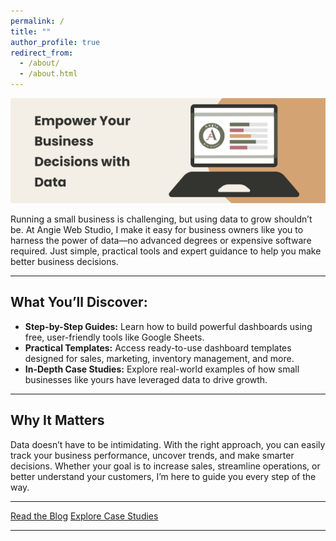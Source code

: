 ```yaml
---
permalink: /
title: ""
author_profile: true
redirect_from: 
  - /about/
  - /about.html
---
```


<img src="/images/angiewebstudiohero.png" alt="Empower Your Business Decisions with Data">


Running a small business is challenging, but using data to grow shouldn’t be. At Angie Web Studio, I make it easy for business owners like you to harness the power of data—no advanced degrees or expensive software required. Just simple, practical tools and expert guidance to help you make better business decisions.

---

## What You’ll Discover:

- **Step-by-Step Guides:** Learn how to build powerful dashboards using free, user-friendly tools like Google Sheets.
- **Practical Templates:** Access ready-to-use dashboard templates designed for sales, marketing, inventory management, and more.
- **In-Depth Case Studies:** Explore real-world examples of how small businesses like yours have leveraged data to drive growth.

---

## Why It Matters

Data doesn’t have to be intimidating. With the right approach, you can easily track your business performance, uncover trends, and make smarter decisions. Whether your goal is to increase sales, streamline operations, or better understand your customers, I’m here to guide you every step of the way.

---

[Read the Blog][blog] [Explore Case Studies][case-studies]

---

[blog]: https://angiewebstudio.com/year-archive/
[case-studies]: https://angiewebstudio.com/portfolio/